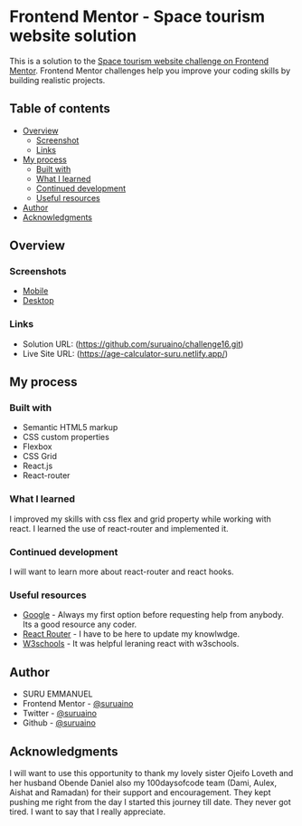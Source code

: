 # Frontend Mentor - Space tourism website solution

This is a solution to the [Space tourism website challenge on Frontend Mentor](https://www.frontendmentor.io/challenges/space-tourism-multipage-website-gRWj1URZ3). Frontend Mentor challenges help you improve your coding skills by building realistic projects. 

## Table of contents

- [Overview](#overview)
  - [Screenshot](#screenshot)
  - [Links](#links)
- [My process](#my-process)
  - [Built with](#built-with)
  - [What I learned](#what-i-learned)
  - [Continued development](#continued-development)
  - [Useful resources](#useful-resources)
- [Author](#author)
- [Acknowledgments](#acknowledgments)


## Overview

### Screenshots

- [Mobile](assets/images/agecalculator-mobile.png)
- [Desktop](assets/images/agecalculator-desktop.png)

### Links

- Solution URL: (https://github.com/suruaino/challenge16.git)
- Live Site URL: (https://age-calculator-suru.netlify.app/)

## My process

### Built with

- Semantic HTML5 markup
- CSS custom properties
- Flexbox
- CSS Grid
- React.js
- React-router

### What I learned

I improved my skills with css flex and grid property while working with react. I learned the use of react-router and implemented it.

### Continued development

I will want to learn more about react-router and react hooks.

### Useful resources

- [Google](https://www.google.com) - Always my first option before requesting help from anybody. Its a good resource any coder.
- [React Router](https://reactrouter.com/en/main) - I have to be here to update my knowlwdge.
- [W3schools](https://www.w3schools.com/react/default.asp) - It was helpful leraning react with w3schools.


## Author

- SURU EMMANUEL
- Frontend Mentor - [@suruaino](https://www.frontendmentor.io/profile/suruaino)
- Twitter - [@suruaino](https://www.twitter.com/suruaino)
- Github - [@suruaino](https://www.github.com/suruaino)

## Acknowledgments

I will want to use this opportunity to thank my lovely sister Ojeifo Loveth and her husband Obende Daniel also my 100daysofcode team (Dami, Aulex, Aishat and Ramadan) for their support and encouragement. They kept pushing me right from the day I started this journey till date. They never got tired. I want to say that I really appreciate.
